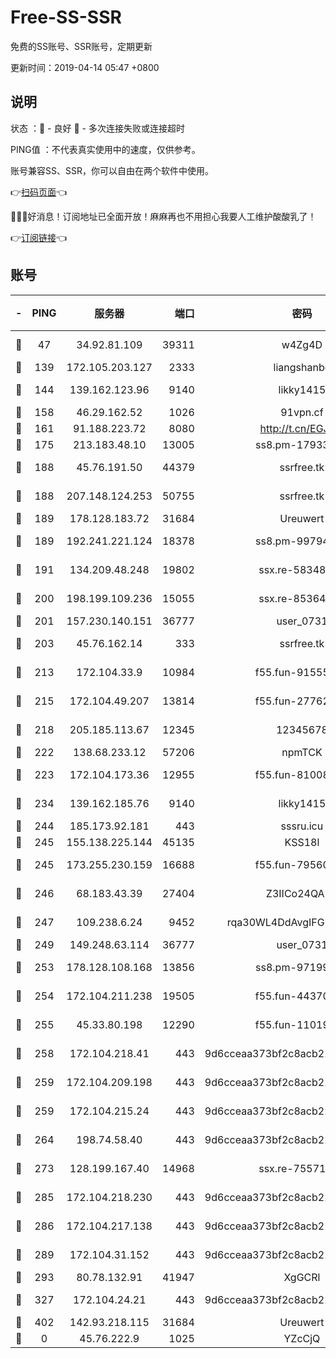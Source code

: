 # Free-SS-SSR

免费的SS账号、SSR账号，定期更新

更新时间：2019-04-14 05:47 +0800

## 说明

状态     ：🙂 - 良好 🙁 - 多次连接失败或连接超时

PING值   ：不代表真实使用中的速度，仅供参考。

账号兼容SS、SSR，你可以自由在两个软件中使用。

👉[扫码页面](https://liesauer.github.io/Free-SS-SSR/)👈

🎉🎉🎉好消息！订阅地址已全面开放！麻麻再也不用担心我要人工维护酸酸乳了！

👉[订阅链接](https://www.liesauer.net/yogurt/subscribe?ACCESS_TOKEN=DAYxR3mMaZAsaqUb)👈

## 账号

|-|PING|服务器|端口|密码|加密方式|区域|
|:----:|:----:|:-----:|-----:|:----:|:----:|:----:|
|🙂|47|34.92.81.109|39311|w4Zg4D|chacha20-ietf|US|
|🙂|139|172.105.203.127|2333|liangshanbo|chacha20|JP|
|🙂|144|139.162.123.96|9140|likky1415|aes-256-cfb|JP|
|🙂|158|46.29.162.52|1026|91vpn.cf|rc4-md5|RU|
|🙂|161|91.188.223.72|8080|http://t.cn/EGJIyrl|rc4-md5|RU|
|🙂|175|213.183.48.10|13005|ss8.pm-17933646|rc4-md5|RU|
|🙂|188|45.76.191.50|44379|ssrfree.tk|aes-256-cfb|SG|
|🙂|188|207.148.124.253|50755|ssrfree.tk|aes-256-cfb|SG|
|🙂|189|178.128.183.72|31684|Ureuwert|chacha20|US|
|🙂|189|192.241.221.124|18378|ss8.pm-99794211|aes-256-cfb|US|
|🙂|191|134.209.48.248|19802|ssx.re-58348307|aes-256-cfb|US|
|🙂|200|198.199.109.236|15055|ssx.re-85364694|aes-256-cfb|US|
|🙂|201|157.230.140.151|36777|user_0731|chacha20|US|
|🙂|203|45.76.162.14|333|ssrfree.tk|aes-256-cfb|SG|
|🙂|213|172.104.33.9|10984|f55.fun-91555287|aes-256-cfb|SG|
|🙂|215|172.104.49.207|13814|f55.fun-27762527|aes-256-cfb|SG|
|🙂|218|205.185.113.67|12345|12345678|aes-256-cfb|US|
|🙂|222|138.68.233.12|57206|npmTCK|rc4-md5|US|
|🙂|223|172.104.173.36|12955|f55.fun-81008774|aes-256-cfb|SG|
|🙂|234|139.162.185.76|9140|likky1415|aes-256-cfb|DE|
|🙂|244|185.173.92.181|443|sssru.icu|rc4-md5|RU|
|🙂|245|155.138.225.144|45135|KSS18l|rc4-md5|US|
|🙂|245|173.255.230.159|16688|f55.fun-79560972|aes-256-cfb|US|
|🙂|246|68.183.43.39|27404|Z3IICo24QAHu|aes-256-cfb|GB|
|🙂|247|109.238.6.24|9452|rqa30WL4DdAvgIFG6Fs3znzTa|aes-256-cfb|FR|
|🙂|249|149.248.63.114|36777|user_0731|chacha20|CA|
|🙂|253|178.128.108.168|13856|ss8.pm-97199813|aes-256-cfb|SG|
|🙂|254|172.104.211.238|19505|f55.fun-44370256|aes-256-cfb|US|
|🙂|255|45.33.80.198|12290|f55.fun-11019774|aes-256-cfb|US|
|🙂|258|172.104.218.41|443|9d6cceaa373bf2c8acb22e60b6a58be6|aes-256-cfb|US|
|🙂|259|172.104.209.198|443|9d6cceaa373bf2c8acb22e60b6a58be6|aes-256-cfb|US|
|🙂|259|172.104.215.24|443|9d6cceaa373bf2c8acb22e60b6a58be6|aes-256-cfb|US|
|🙂|264|198.74.58.40|443|9d6cceaa373bf2c8acb22e60b6a58be6|aes-256-cfb|US|
|🙂|273|128.199.167.40|14968|ssx.re-75571963|aes-256-cfb|SG|
|🙂|285|172.104.218.230|443|9d6cceaa373bf2c8acb22e60b6a58be6|aes-256-cfb|US|
|🙂|286|172.104.217.138|443|9d6cceaa373bf2c8acb22e60b6a58be6|aes-256-cfb|US|
|🙂|289|172.104.31.152|443|9d6cceaa373bf2c8acb22e60b6a58be6|aes-256-cfb|US|
|🙂|293|80.78.132.91|41947|XgGCRl|rc4-md5|DE|
|🙂|327|172.104.24.21|443|9d6cceaa373bf2c8acb22e60b6a58be6|aes-256-cfb|US|
|🙂|402|142.93.218.115|31684|Ureuwert|chacha20|IN|
|🙁|0|45.76.222.9|1025|YZcCjQ|rc4-md5|JP|
